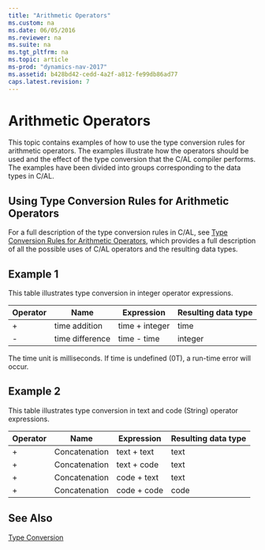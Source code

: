 ```yaml
---
title: "Arithmetic Operators"
ms.custom: na
ms.date: 06/05/2016
ms.reviewer: na
ms.suite: na
ms.tgt_pltfrm: na
ms.topic: article
ms-prod: "dynamics-nav-2017"
ms.assetid: b428bd42-cedd-4a2f-a812-fe99db86ad77
caps.latest.revision: 7
---
```

# Arithmetic Operators
This topic contains examples of how to use the type conversion rules for arithmetic operators. The examples illustrate how the operators should be used and the effect of the type conversion that the C\/AL compiler performs. The examples have been divided into groups corresponding to the data types in C\/AL.  
  
## Using Type Conversion Rules for Arithmetic Operators  
 For a full description of the type conversion rules in C\/AL, see [Type Conversion Rules for Arithmetic Operators](Type-Conversion-Rules-for-Arithmetic-Operators.md), which provides a full description of all the possible uses of C\/AL operators and the resulting data types.  
  
## Example 1  
 This table illustrates type conversion in integer operator expressions.  
  
|Operator|Name|Expression|Resulting data type|  
|--------------|----------|----------------|-------------------------|  
|\+|time addition|time \+ integer|time|  
|\-|time difference|time \- time|integer|  
  
 The time unit is milliseconds. If time is undefined \(0T\), a run\-time error will occur.  
  
## Example 2  
 This table illustrates type conversion in text and code \(String\) operator expressions.  
  
|Operator|Name|Expression|Resulting data type|  
|--------------|----------|----------------|-------------------------|  
|\+|Concatenation|text \+ text|text|  
|\+|Concatenation|text \+ code|text|  
|\+|Concatenation|code \+ text|text|  
|\+|Concatenation|code \+ code|code|  
  
## See Also  
 [Type Conversion](Type-Conversion.md)